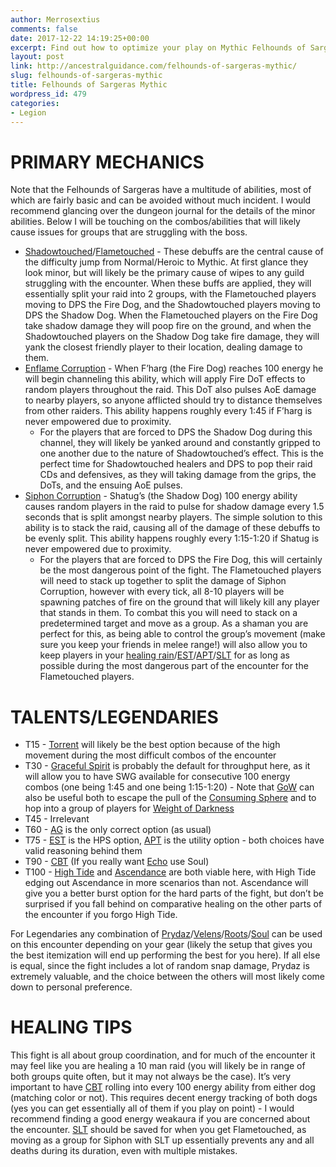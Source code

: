```yaml
---
author: Merrosextius
comments: false
date: 2017-12-22 14:19:25+00:00
excerpt: Find out how to optimize your play on Mythic Felhounds of Sargeras!
layout: post
link: http://ancestralguidance.com/felhounds-of-sargeras-mythic/
slug: felhounds-of-sargeras-mythic
title: Felhounds of Sargeras Mythic
wordpress_id: 479
categories:
- Legion
---
```



			

# PRIMARY MECHANICS

		
		

Note that the Felhounds of Sargeras have a multitude of abilities, most of which are fairly basic and can be avoided without much incident. I would recommend glancing over the dungeon journal for the details of the minor abilities. Below I will be touching on the combos/abilities that will likely cause issues for groups that are struggling with the boss.

  * [Shadowtouched](http://www.wowhead.com/spell=244055/shadowtouched)/[Flametouched](http://www.wowhead.com/spell=244054/flametouched) - These debuffs are the central cause of the difficulty jump from Normal/Heroic to Mythic. At first glance they look minor, but will likely be the primary cause of wipes to any guild struggling with the encounter. When these buffs are applied, they will essentially split your raid into 2 groups, with the Flametouched players moving to DPS the Fire Dog, and the Shadowtouched players moving to DPS the Shadow Dog. When the Flametouched players on the Fire Dog take shadow damage they will poop fire on the ground, and when the Shadowtouched players on the Shadow Dog take fire damage, they will yank the closest friendly player to their location, dealing damage to them.
  * [Enflame Corruption](http://www.wowhead.com/spell=244057/enflame-corruption) - When F’harg (the Fire Dog) reaches 100 energy he will begin channeling this ability, which will apply Fire DoT effects to random players throughout the raid. This DoT also pulses AoE damage to nearby players, so anyone afflicted should try to distance themselves from other raiders. This ability happens roughly every 1:45 if F’harg is never empowered due to proximity.
    * For the players that are forced to DPS the Shadow Dog during this channel, they will likely be yanked around and constantly gripped to one another due to the nature of Shadowtouched’s effect. This is the perfect time for Shadowtouched healers and DPS to pop their raid CDs and defensives, as they will taking damage from the grips, the DoTs, and the ensuing AoE pulses.
  * [Siphon Corruption](http://www.wowhead.com/spell=244056/siphon-corruption) - Shatug’s (the Shadow Dog) 100 energy ability causes random players in the raid to pulse for shadow damage every 1.5 seconds that is split amongst nearby players. The simple solution to this ability is to stack the raid, causing all of the damage of these debuffs to be evenly split. This ability happens roughly every 1:15-1:20 if Shatug is never empowered due to proximity.
    * For the players that are forced to DPS the Fire Dog, this will certainly be the most dangerous point of the fight. The Flametouched players will need to stack up together to split the damage of Siphon Corruption, however with every tick, all 8-10 players will be spawning patches of fire on the ground that will likely kill any player that stands in them. To combat this you will need to stack on a predetermined target and move as a group. As a shaman you are perfect for this, as being able to control the group’s movement (make sure you keep your friends in melee range!) will also allow you to keep players in your [healing rain](http://www.wowhead.com/spell=73920/)/[EST](http://www.wowhead.com/spell=198838)/[APT](http://www.wowhead.com/spell=207399)/[SLT](http://www.wowhead.com/spell=98008) for as long as possible during the most dangerous part of the encounter for the Flametouched players.
		
			

# TALENTS/LEGENDARIES

		
		

  * T15 - [Torrent](http://www.wowhead.com/spell=200072) will likely be the best option because of the high movement during the most difficult combos of the encounter
  * T30 - [Graceful Spirit](http://www.wowhead.com/spell=192088/graceful-spirit) is probably the default for throughput here, as it will allow you to have SWG available for consecutive 100 energy combos (one being 1:45 and one being 1:15-1:20) - Note that [GoW](http://www.wowhead.com/spell=192063/gust-of-wind) can also be useful both to escape the pull of the [Consuming Sphere](http://www.wowhead.com/spell=244131/consuming-sphere) and to hop into a group of players for [Weight of Darkness](http://www.wowhead.com/spell=244069/weight-of-darkness)
  * T45 - Irrelevant
  * T60 - [AG](http://www.wowhead.com/spell=108281/) is the only correct option (as usual)
  * T75 - [EST](http://www.wowhead.com/spell=198838) is the HPS option, [APT](http://www.wowhead.com/spell=207399) is the utility option - both choices have valid reasoning behind them
  * T90 - [CBT](http://www.wowhead.com/spell=157153/) (If you really want [Echo](http://www.wowhead.com/spell=108283/echo-of-the-elements) use Soul)
  * T100 - [High Tide](http://www.wowhead.com/spell=157154/) and [Ascendance](http://www.wowhead.com/spell=114052) are both viable here, with High Tide edging out Ascendance in more scenarios than not. Ascendance will give you a better burst option for the hard parts of the fight, but don’t be surprised if you fall behind on comparative healing on the other parts of the encounter if you forgo High Tide.

For Legendaries any combination of [Prydaz](http://www.wowhead.com/item=132444/prydaz-xavarics-magnum-opus)/[Velens](http://www.wowhead.com/item=144258/velens-future-sight)/[Roots](http://www.wowhead.com/item=132466/roots-of-shaladrassil)/[Soul](http://www.wowhead.com/item=151647/soul-of-the-farseer) can be used on this encounter depending on your gear (likely the setup that gives you the best itemization will end up performing the best for you here). If all else is equal, since the fight includes a lot of random snap damage, Prydaz is extremely valuable, and the choice between the others will most likely come down to personal preference.

		
			

# HEALING TIPS

		
		

This fight is all about group coordination, and for much of the encounter it may feel like you are healing a 10 man raid (you will likely be in range of both groups quite often, but it may not always be the case). It’s very important to have [CBT](http://www.wowhead.com/spell=157153/) rolling into every 100 energy ability from either dog (matching color or not). This requires decent energy tracking of both dogs (yes you can get essentially all of them if you play on point) - I would recommend finding a good energy weakaura if you are concerned about the encounter. [SLT](http://www.wowhead.com/spell=98008) should be saved for when you get Flametouched, as moving as a group for Siphon with SLT up essentially prevents any and all deaths during its duration, even with multiple mistakes.
